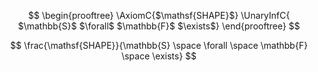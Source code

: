 $$
\begin{prooftree}
\AxiomC{$\mathsf{SHAPE}$}
\UnaryInfC{ $\mathbb{S}$ $\forall$ $\mathbb{F}$ $\exists$}
\end{prooftree}
$$

$$
\frac{\mathsf{SHAPE}}{\mathbb{S} \space \forall \space \mathbb{F} \space \exists}
$$
